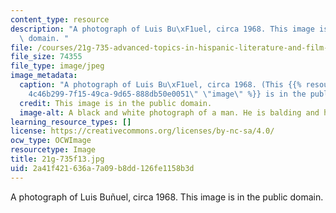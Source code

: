 ```yaml
---
content_type: resource
description: "A photograph of Luis Bu\xF1uel, circa 1968. This image is in the public\
  \ domain. "
file: /courses/21g-735-advanced-topics-in-hispanic-literature-and-film-the-films-of-luis-bunuel-fall-2013/2a41f421636a7a09b8dd126fe1158b3d_21g-735f13.jpg
file_size: 74355
file_type: image/jpeg
image_metadata:
  caption: "A photograph of Luis Bu\xF1uel, circa 1968. (This {{% resource_link \"\
    4c46b299-7f15-49ca-9d65-888db50e0051\" \"image\" %}} is in the public domain.)"
  credit: This image is in the public domain.
  image-alt: A black and white photograph of a man. He is balding and has a thin mustache.
learning_resource_types: []
license: https://creativecommons.org/licenses/by-nc-sa/4.0/
ocw_type: OCWImage
resourcetype: Image
title: 21g-735f13.jpg
uid: 2a41f421-636a-7a09-b8dd-126fe1158b3d
---
```

A photograph of Luis Buñuel, circa 1968. This image is in the public domain. 
